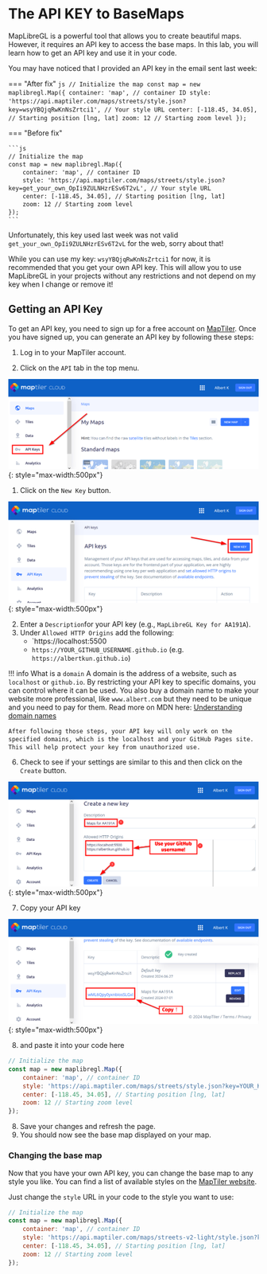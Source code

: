 # The API KEY to BaseMaps

MapLibreGL is a powerful tool that allows you to create beautiful maps. However, it requires an API key to access the base maps. In this lab, you will learn how to get an API key and use it in your code.

You may have noticed that I provided an API key in the email sent last week:

=== "After fix"
	```js
	// Initialize the map
	const map = new maplibregl.Map({
		container: 'map', // container ID
		style: 'https://api.maptiler.com/maps/streets/style.json?key=wsyYBQjqRwKnNsZrtci1', // Your style URL
		center: [-118.45, 34.05], // Starting position [lng, lat]
		zoom: 12 // Starting zoom level
	});
	```

=== "Before fix"

	```js
	// Initialize the map
	const map = new maplibregl.Map({
		container: 'map', // container ID
		style: 'https://api.maptiler.com/maps/streets/style.json?key=get_your_own_OpIi9ZULNHzrESv6T2vL', // Your style URL
		center: [-118.45, 34.05], // Starting position [lng, lat]
		zoom: 12 // Starting zoom level
	});
	```

Unfortunately, this key used last week was not valid `get_your_own_OpIi9ZULNHzrESv6T2vL` for the web, sorry about that!

While you can use my key: `wsyYBQjqRwKnNsZrtci1` for now, it is recommended that you get your own API key. This will allow you to use MapLibreGL in your projects without any restrictions and not depend on my key when I change or remove it!

## Getting an API Key

To get an API key, you need to sign up for a free account on [MapTiler](https://www.maptiler.com/). Once you have signed up, you can generate an API key by following these steps:

1. Log in to your MapTiler account.

2. Click on the `API` tab in the top menu.

![](././media/maptilerapi1.png){: style="max-width:500px"}

1. Click on the `New Key` button.

![](././media/maptilerapi2.png){: style="max-width:500px"}

2. Enter a `Description`for your API key (e.g., `MapLibreGL Key for AA191A`).
3. Under `Allowed HTTP Origins` add the following:
	-  `https://localhost:5500
	-  `https://YOUR_GITHUB_USERNAME.github.io` (e.g. `https://albertkun.github.io`)


!!! info What is a `domain`
	A domain is the address of a website, such as `localhost` or `github.io`. By restricting your API key to specific domains, you can control where it can be used. You also buy a domain name to make your website more professional, like `www.albert.com` but they need to be unique and you need to pay for them. Read more on MDN here: [Understanding domain names](https://developer.mozilla.org/en-US/docs/Learn/Common_questions/What_is_a_domain_name)

	After following those steps, your API key will only work on the specified domains, which is the localhost and your GitHub Pages site. This will help protect your key from unauthorized use.
 
6. Check to see if your settings are similar to this and then click on the `Create` button.

![](././media/maptilerapi3.png){: style="max-width:500px"}



7. Copy your API key

![](././media/maptilerapi4.png){: style="max-width:500px"}

8. and paste it into your code here

```js title="js/init.js"
// Initialize the map
const map = new maplibregl.Map({
	container: 'map', // container ID
	style: 'https://api.maptiler.com/maps/streets/style.json?key=YOUR_KEY_GOES_HERE', // Style URL with your API key
	center: [-118.45, 34.05], // Starting position [lng, lat]
	zoom: 12 // Starting zoom level
});
```

8. Save your changes and refresh the page.
9.  You should now see the base map displayed on your map.

### Changing the base map

Now that you have your own API key, you can change the base map to any style you like. You can find a list of available styles on the [MapTiler website](https://cloud.maptiler.com/maps/).

Just change the `style` URL in your code to the style you want to use:

```js title="js/init.js"
// Initialize the map
const map = new maplibregl.Map({
	container: 'map', // container ID
	style: 'https://api.maptiler.com/maps/streets-v2-light/style.json?key=wsyYBQjqRwKnNsZrtci1', // Style URL with your API key
	center: [-118.45, 34.05], // Starting position [lng, lat]
	zoom: 12 // Starting zoom level
});
```
